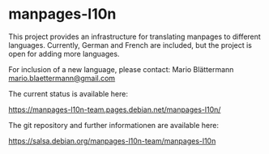 # manpages-l10n

This project provides an infrastructure for translating manpages to different
languages. Currently, German and French are included, but the project is open
for adding more languages.

For inclusion of a new language, please contact:
Mario Blättermann <mario.blaettermann@gmail.com> 

The current status is available here:

https://manpages-l10n-team.pages.debian.net/manpages-l10n/

The git repository and further informationen are available here:

https://salsa.debian.org/manpages-l10n-team/manpages-l10n
